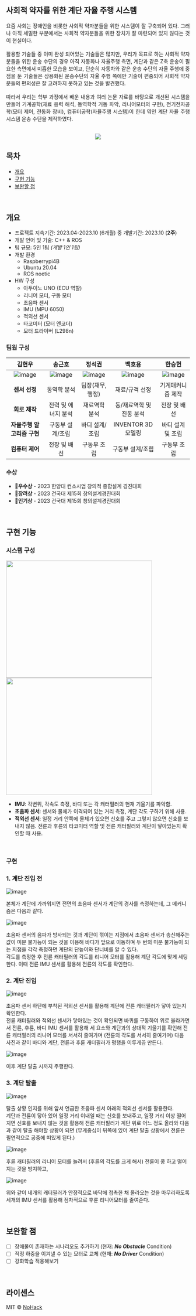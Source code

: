 <div align="justify">
<h2>사회적 약자를 위한 계단 자율 주행 시스템</h2>
요즘 사회는 장애인을 비롯한 사회적 약자분들을 위한 시스템이 잘 구축되어 있다. 그러나 아직 세밀한 부분에서는 사회적 약자분들을 위한 장치가 잘 마련되어 있지 않다는 것이 현실이다.
<br/><br/>
활용할 기술들 중 이미 완성 되어있는 기술들은 많지만, 우리가 목표로 하는 사회적 약자분들을 위한 운송 수단의 경우 아직 자동화나 자율주행 측면, 계단과 같은 Z축 운송이 필요한 측면에서 미흡한 모습을 보이고, 단순히 자동차와 같은 운송 수단의 자율 주행에 중점을 둔 기술들은 상용화된 운송수단의 자율 주행 쪽에만 기술이 편중되어 사회적 약자분들의 편의성은 잘 고려하지 못하고 있는 것을 발견했다.
<br/><br/>
따라서 우리는 학부 과정에서 배운 내용과 여러 논문 자료를 바탕으로 개선된 시스템을 만들어 기계공학(재료 응력 해석, 동역학적 거동 파악, 리니어모터의 구현), 전기전자공학(모터 제어, 전동화 장비), 컴퓨터공학(자율주행 시스템)이 한데 엮인 계단 자율 주행 시스템 운송 수단을 제작하였다.
</div>

<p align="center">
  <br>
  <img src="https://github.com/HarrysK99/EV-Autonomous/assets/81846798/7e3aea43-6339-4dac-994a-9a40ad21df3e">
  <br>
</p>

## 목차
  - [개요](#개요) 
  - [구현 기능](#구현-기능)
  - [보완할 점](#보완할-점)

<br>

## 개요
- 프로젝트 지속기간: 2023.04-2023.10 (6개월) 중 개발기간: 2023.10 (**2주**)
- 개발 언어 및 기술: C++ & ROS
- 팀 규모: 5인 1팀 *(개발 1인 1팀)*
- 개발 환경
  - Raspberrypi4B
  - Ubuntu 20.04
  - ROS noetic
- HW 구성
  - 아두이노 UNO (ECU 역할)
  - 리니어 모터, 구동 모터
  - 초음파 센서
  - IMU (MPU 6050)
  - 적외선 센서
  - 타코미터 (모터 엔코더)
  - 모터 드라이버 (L298n)

### 팀원 구성
|김현우|송근호|정석권|백호용|한승헌|
|:---:|:---:|:---:|:---:|:---:|
|![image](https://github.com/HarrysK99/Climbing-AV/assets/81846798/854e934d-51e9-49e6-a3a8-07890be511d7)|![image](https://github.com/HarrysK99/Climbing-AV/assets/81846798/b56516ea-5759-4fa2-bc6b-9cc398810f8c)|![image](https://github.com/HarrysK99/Climbing-AV/assets/81846798/3004f31a-2e94-4d12-85f2-0a1cae14699a)|![image](https://github.com/HarrysK99/Climbing-AV/assets/81846798/5f55221d-bbac-48c7-9d4b-8cb49804f99c)|![image](https://github.com/HarrysK99/Climbing-AV/assets/81846798/5ef86061-ba47-42b7-8d65-c5ac1bd0db72)|
|**센서 선정**|동역학 분석|팀장(재무, 행정)|재료/규격 선정|기계매커니즘 제작|
|**회로 제작**|전력 및 에너지 분석|재료역학 분석|동/재료역학 및 진동 분석|전장 및 배선|
|**자율주행 알고리즘 구현**|구동부 설계/조립|바디 설계/조립|INVENTOR 3D 모델링|바디 설계 및 조립|
|**컴퓨터 제어**|전장 및 배선|구동부 조립|구동부 설계/조립|구동부 조립|

### 수상
- 🥈**우수상** - 2023 한양대 컨소시엄 창의적 종합설계 경진대회
- 🥉**장려상** - 2023 건국대 제15회 창의설계경진대회
- 🏅**인기상** - 2023 건국대 제15회 창의설계경진대회

<br>

## 구현 기능

### 시스템 구성

<img src="https://github.com/HarrysK99/Climbing-AV/assets/81846798/5b33de75-c138-4fa5-9202-35c80aa5ba83" width="400" height="320"> <img src="https://github.com/HarrysK99/Climbing-AV/assets/81846798/51d135c8-ac69-4d7a-a287-c3446e49bfdb" width="400" height="320">
- **IMU**: 각변위, 각속도 측정, 바디 또는 각 캐터필러의 현재 기울기를 파악함.
- **초음파 센서**: 센서와 물체가 이격되어 있는 거리 측정, 계단 각도 구하기 위해 사용.
- **적외선 센서**: 일정 거리 안쪽에 물체가 있으면 신호를 주고 그렇지 않으면 신호를 보내지 않음. 전륜과 후륜의 타코미터 역할 및 전륜 캐터필러와 계단이 닿아있는지 확인할 때 사용.
<br>

### 구현
### 1. 계단 진입 전

![image](https://github.com/HarrysK99/Climbing-AV/assets/81846798/253e4c03-92ee-40ae-9169-881005b7d4ec)

본체가 계단에 가까워지면 전면의 초음파 센서가 계단의 경사를 측정하는데, 그 메커니즘은 다음과 같다. 

![image](https://github.com/HarrysK99/Climbing-AV/assets/81846798/495605af-5f04-406a-98c1-7e5ac1845c7c)

초음파 센서의 음파가 방사되는 것과 계단이 꺾이는 지점에서 초음파 센서가 송신해주는 값이 미분 불가능이 되는 것을 이용해 바디가 앞으로 이동하며 두 번의 미분 불가능이 되는 지점을 각각 측정하면 계단의 단높이와 단너비를 알 수 있다.
<br/>
각도를 측정한 후 전륜 캐터필러의 각도를 리니어 모터를 활용해 계단 각도에 맞게 세팅한다. 이때 전륜 IMU 센서를 활용해 전륜의 각도를 확인한다.

### 2. 계단 진입

![image](https://github.com/HarrysK99/Climbing-AV/assets/81846798/2b29ac05-ecad-4933-8185-f5ee26365ac4)

초음파 센서 하단에 부착된 적외선 센서를 활용해 계단에 전륜 캐터필러가 닿아 있는지 확인한다.<br/>
전륜 캐터필러와 적외선 센서가 닿아있는 것이 확인되면 바퀴를 구동하여 위로 올라가면서
전륜, 후륜, 바디 IMU 센서를 활용해 세 요소와 계단과의 상대적 기울기를 확인해
전륜 캐터필러의 리니어 모터를 서서히 줄여가며 (전륜의 각도를 서서히 줄여가며)
다음 사진과 같이 바디와 계단, 전륜과 후륜 캐터필러가 평행을 이루게끔 만든다.

![image](https://github.com/HarrysK99/Climbing-AV/assets/81846798/ad89937d-0e06-48b9-b907-08f4aecfa25b)

이후 계단 탈출 시까지 주행한다.

### 3. 계단 탈출

![image](https://github.com/HarrysK99/Climbing-AV/assets/81846798/f09d4de8-5983-43e0-a147-4907c679517a)

탈출 상황 인지를 위해 앞서 언급한 초음파 센서 아래의 적외선 센서를 활용한다.<br/>
계단과 전륜이 닿아 있어 일정 거리 이내일 때는 신호를 보내주고, 일정 거리 이상 떨어지면
신호를 보내지 않는 것을 활용해 전륜 캐터필러가 계단 위로 어느 정도 올라와 다음과 같이
탈출 해야할 상황이 되면
(무게중심이 뒤쪽에 있어 계단 탈출 상황에서 전륜은 필연적으로 공중에 떠있게 된다.)

![image](https://github.com/HarrysK99/Climbing-AV/assets/81846798/64469770-e3a3-4853-b23d-d8f7729ae130)

후륜 캐터필러의 리니어 모터를 늘려서 (후륜의 각도를 크게 해서) 전륜이 쿵 하고 떨어지는 것을 방지하고,

![image](https://github.com/HarrysK99/Climbing-AV/assets/81846798/417c7cfd-8f1b-4e96-b956-d51e67bca41a)

위와 같이 네개의 캐터필러가 안정적으로 바닥에 접촉한 채 올라오는 것을 마무리하도록
세개의 IMU 센서를 활용해 점차적으로 후륜 리니어모터를 줄여준다.

<br>

## 보완할 점
- [ ] 장애물이 존재하는 시나리오도 추가하기 (현재: ***No Obstacle*** Condition)
- [ ] 적정 하중을 이겨낼 수 있는 모터로 교체 (현재: ***No Driver*** Condition)
- [ ] 강화학습 적용해보기

</p>

<br>

## 라이센스

MIT &copy; [NoHack](mailto:lbjp114@gmail.com)
